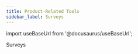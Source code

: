 ```yaml
---
title: Product-Related Tools
sidebar_label: Surveys
---
```


import useBaseUrl from '@docusaurus/useBaseUrl'; 

<span className="hero__title">Surveys</span>